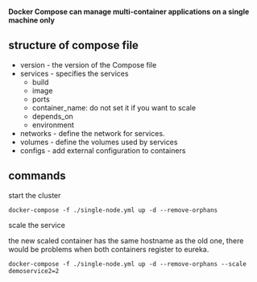 
**Docker Compose can manage multi-container applications on a single machine only**

## structure of compose file

- version - the version of the Compose file 
- services - specifies the services
  - build
  - image
  - ports
  - container_name: do not set it if you want to scale 
  - depends_on
  - environment
- networks - define the network for services.
- volumes -  define the volumes used by services
- configs - add external configuration to containers

## commands

start the cluster

``` shell
docker-compose -f ./single-node.yml up -d --remove-orphans
```

scale the service

the new scaled container has the same hostname as the old one, there would be problems when both containers register to eureka.

``` shell
docker-compose -f ./single-node.yml up -d --remove-orphans --scale demoservice2=2
```